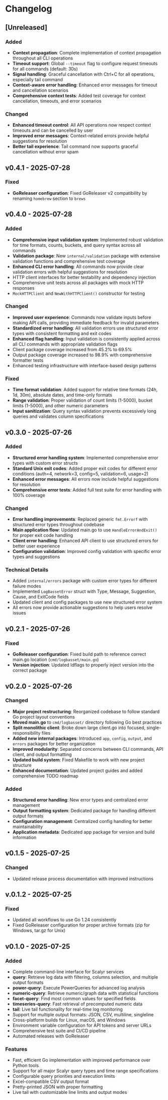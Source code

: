 # Changelog

## [Unreleased]

### Added
- **Context propagation**: Complete implementation of context propagation throughout all CLI operations
- **Timeout support**: Global `--timeout` flag to configure request timeouts for all commands (default: 30s)
- **Signal handling**: Graceful cancellation with Ctrl+C for all operations, especially tail command
- **Context-aware error handling**: Enhanced error messages for timeout and cancellation scenarios
- **Comprehensive context tests**: Added test coverage for context cancellation, timeouts, and error scenarios

### Changed
- **Enhanced timeout control**: All API operations now respect context timeouts and can be cancelled by user
- **Improved error messages**: Context-related errors provide helpful suggestions for resolution
- **Better tail experience**: Tail command now supports graceful cancellation without error spam

## v0.4.1 - 2025-07-28

### Fixed
- **GoReleaser configuration**: Fixed GoReleaser v2 compatibility by renaming `homebrew` section to `brews`

## v0.4.0 - 2025-07-28

### Added
- **Comprehensive input validation system**: Implemented robust validation for time formats, counts, buckets, and query syntax across all commands
- **Validation package**: New `internal/validation` package with extensive validation functions and comprehensive test coverage
- **Enhanced CLI error handling**: All commands now provide clear validation errors with helpful suggestions for resolution
- HTTP client interfaces for better testability and dependency injection
- Comprehensive unit tests across all packages with mock HTTP responses
- `MockHTTPClient` and `NewWithHTTPClient()` constructor for testing

### Changed
- **Improved user experience**: Commands now validate inputs before making API calls, providing immediate feedback for invalid parameters
- **Standardized error handling**: All validation errors use structured error types with consistent formatting and exit codes
- **Enhanced flag handling**: Input validation is consistently applied across all CLI commands with appropriate validation flags
- Client package coverage increased from 45.2% to 69.5%
- Output package coverage increased to 98.9% with comprehensive formatter tests
- Enhanced testing infrastructure with interface-based design patterns

### Fixed
- **Time format validation**: Added support for relative time formats (24h, 1d, 30m), absolute dates, and time-only formats
- **Range validation**: Proper validation of count limits (1-5000), bucket limits (1-5000), and other numeric parameters
- **Input sanitization**: Query syntax validation prevents excessively long queries and validates column specifications

## v0.3.0 - 2025-07-26

### Added
- **Structured error handling system**: Implemented comprehensive error types with custom error structs
- **Standard Unix exit codes**: Added proper exit codes for different error conditions (auth=4, network=3, config=5, validation=6, usage=2)
- **Enhanced error messages**: All errors now include helpful suggestions for resolution
- **Comprehensive error tests**: Added full test suite for error handling with 100% coverage

### Changed
- **Error handling improvements**: Replaced generic `fmt.Errorf` with structured error types throughout codebase
- **Main application flow**: Updated main.go to use `HandleErrorAndExit()` for proper exit code handling
- **Client error handling**: Enhanced API client to use structured errors for better user experience
- **Configuration validation**: Improved config validation with specific error types and suggestions

### Technical Details
- Added `internal/errors` package with custom error types for different failure modes
- Implemented `LogBassetError` struct with Type, Message, Suggestion, Cause, and ExitCode fields
- Updated client and config packages to use new structured error system
- All errors now provide actionable suggestions to help users resolve issues

## v0.2.1 - 2025-07-26

### Fixed
- **GoReleaser configuration**: Fixed build path to reference correct main.go location (`cmd/logbasset/main.go`)
- **Version injection**: Updated ldflags to properly inject version into the correct package

## v0.2.0 - 2025-07-26

### Changed
- **Major project restructuring**: Reorganized codebase to follow standard Go project layout conventions
- **Moved main.go** to `cmd/logbasset/` directory following Go best practices
- **Split monolithic client**: Broke down large client.go into focused, single-responsibility files
- **Added new internal packages**: Introduced `app`, `config`, `output`, and `errors` packages for better organization
- **Improved modularity**: Separated concerns between CLI commands, API client, and output formatting
- **Updated build system**: Fixed Makefile to work with new project structure
- **Enhanced documentation**: Updated project guides and added comprehensive TODO roadmap

### Added
- **Structured error handling**: New error types and centralized error management
- **Output formatting system**: Dedicated package for handling different output formats
- **Configuration management**: Centralized config handling for better maintainability
- **Application metadata**: Dedicated app package for version and build information

## v0.1.5 - 2025-07-25

### Changed
- Updated release process documentation with improved instructions

## v.0.1.2 - 2025-07-25

### Fixed
- Updated all workflows to use Go 1.24 consistently
- Fixed GoReleaser configuration for proper archive formats (zip for Windows, tar.gz for Unix)

## v0.1.0 - 2025-07-25

### Added
- Complete command-line interface for Scalyr services
- **query**: Retrieve log data with filtering, columns selection, and multiple output formats
- **power-query**: Execute PowerQueries for advanced log analysis 
- **numeric-query**: Retrieve numeric/graph data with statistical functions
- **facet-query**: Find most common values for specified fields
- **timeseries-query**: Fast retrieval of precomputed numeric data
- **tail**: Live tail functionality for real-time log monitoring
- Support for multiple output formats: JSON, CSV, multiline, singleline
- Cross-platform builds for Linux, macOS, and Windows
- Environment variable configuration for API tokens and server URLs
- Comprehensive test suite and CI/CD pipeline
- Automated releases with GoReleaser

### Features
- Fast, efficient Go implementation with improved performance over Python tools
- Support for all major Scalyr query types and time range specifications
- Configurable query priorities and execution limits
- Excel-compatible CSV output format
- Pretty-printed JSON with proper formatting
- Live tail with customizable line limits and output modes
